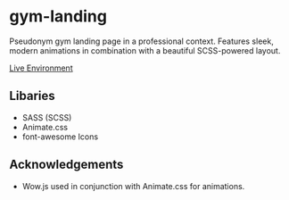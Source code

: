 # gym-landing
Pseudonym gym landing page in a professional context.  Features sleek, modern animations in combination with a beautiful SCSS-powered layout.

[Live Environment](https://azzla.github.io/gym-landing/)

## Libaries
- SASS (SCSS)
- Animate.css
- font-awesome Icons

## Acknowledgements
- Wow.js used in conjunction with Animate.css for animations.
